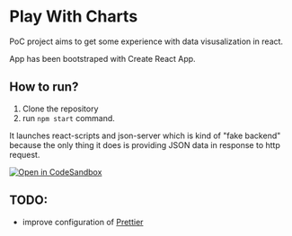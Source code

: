 # Play With Charts

PoC project aims to get some experience with data visusalization in react.

App has been bootstraped with Create React App.

## How to run?

1. Clone the repository
2. run `npm start` command.

It launches react-scripts and json-server which is kind of "fake backend" because the only thing it does is providing JSON data in response to http request.

[![Open in CodeSandbox](https://img.shields.io/badge/Open%20in-CodeSandbox-blue?style=flat-square&logo=codesandbox)](https://githubbox.com/fadehelix/petron)

## TODO:

- improve configuration of [Prettier](https://workellence.io/how-to-eslint-prettier-and-editorconfig-for-react-projects-from-scratch)
